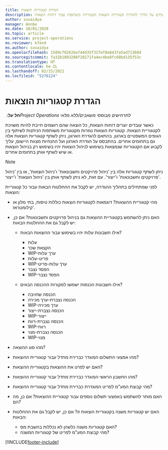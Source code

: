 ```yaml
---
title: הגדרת קטגוריות הוצאות
description: נושא זה מספק מידע על הדרך להגדרת קטגוריות הוצאות וקטגוריות משותפות עבור דוחות הוצאות.
author: suvaidya
manager: Annbe
ms.date: 10/01/2020
ms.topic: article
ms.service: project-operations
ms.reviewer: kfend
ms.author: suvaidya
ms.openlocfilehash: 1589cf82626e744d35f31fef8e8437a5ad71360d
ms.sourcegitcommit: fa32b1893286f20271fa4ec4be8fc68bd135f53c
ms.translationtype: HT
ms.contentlocale: he-IL
ms.lasthandoff: 02/15/2021
ms.locfileid: "5276124"
---
```

# <a name="set-up-expense-categories"></a>הגדרת קטגוריות הוצאות

_**חל על:** ‏Project Operations לתרחישים מבוססי משאבים/ללא מלאי_

כאשר עובדים יוצרים דוחות הוצאות, כל הוצאה שהם רושמים חייבת להיות משויכת לקטגוריית הוצאות. קטגוריות הוצאות נגזרות מקטגוריות משותפות הניתנות לשיתוף בין הגופים המשפטיים בארגון. בהתאם להגדרת הארגון, ניתן לשתף קטגוריות הוצאות אלה גם בתחומים אחרים. בהתבסס על הגדרת הארגון ועל ההנחיות מצוות היישום, עליך לקבוע אם הקטגוריות שנמצאות בשימוש לניהול הוצאות יהיו בשימוש רק בניהול הוצאות או שיש לשתף אותן בתחומים אחרים.

> [!NOTE]
> ניתן לשתף קטגוריות אלה בין 'ניהול פרויקטים וחשבונאות' ו'ניהול הוצאות', או בין 'ניהול פרויקטים וחשבונאות' ו'ייצור'. עם זאת, לא ניתן לשתף אותן בין 'ניהול הוצאות' ו'ייצור'.

לפני שמתחילים בתהליך ההגדרה, יש לקבל את ההחלטות הבאות עבור כל קטגוריית הוצאות:

- מהי קטגוריית ההוצאות? דוגמאות לקטגוריות הוצאות כוללות טיסות, בתי מלון או קילומטראז'.
- האם ניתן להשתמש בקטגוריית ההוצאות גם בניהול פרויקטים וחשבונאות? אם כן, יש לקבל גם את ההחלטות הבאות:

    - אילו חשבונות עלות יהיו בשימוש עבור ההוצאות הבאות?

        - עלות
        - הקצאת שכר
        - WIP-ערך עלות
        - פריט-עלות
        - WIP-ערך עלות-פריט
        - הפסד נצבר
        - WIP-הפסד נצבר

    - אילו חשבונות הכנסות ישמשו למקורות ההכנסה הבאים?

        - הכנסה שחויבה
        - הכנסה נצברת-ערך מכירה
        - WIP-ערך מכירה
        - הכנסה נצברת-ייצור
        - WIP-ייצור
        - הכנסה נצברת-רווח
        - WIP-רווח
        - הכנסה נצברת-מנוי
        - WIP-מנוי

- מהו סוג ההוצאה?
- מהו אמצעי התשלום המוגדר כברירת מחדל עבור קטגוריית ההוצאות?
- האם יש לפרט את ההוצאות בקטגוריית ההוצאות?
- מהו החשבון הראשי המוגדר כברירת מחדל עבור קטגוריית ההוצאות?
- מהי קבוצת המע"מ לפריט המוגדרת כברירת מחדל עבור קטגוריית ההוצאות?
- האם מותר להשתמש באמצעי תשלום נוספים עבור קטגוריית ההוצאות? אם כן, מה הם?
- האם יש קטגוריות משנה בקטגוריית הוצאות זו? אם כן, יש לקבל גם את ההחלטות הבאות:

    - האם קטגוריות משנה כלשהן לא נכללות בהשבת מס?
    - מהי קבוצת המע"מ לפריט של קטגוריות המשנה?


[!INCLUDE[footer-include](../includes/footer-banner.md)]